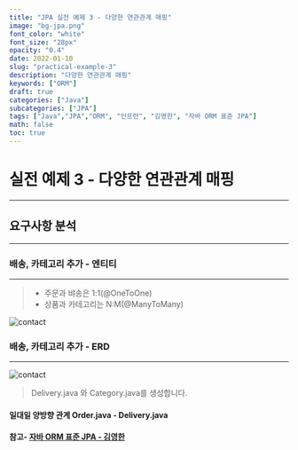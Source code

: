 ```yaml
---
title: "JPA 실전 예제 3 - 다양한 연관관계 매핑"
image: "bg-jpa.png"
font_color: "white"
font_size: "28px"
opacity: "0.4"
date: 2022-01-10
slug: "practical-example-3"
description: "다양한 연관관계 매핑"	
keywords: ["ORM"]
draft: true
categories: ["Java"]
subcategories: ["JPA"]
tags: ["Java","JPA","ORM", "인프런", "김영한", "자바 ORM 표준 JPA"]
math: false
toc: true
---
```



# 실전 예제 3 - 다양한 연관관계 매핑
------------------------

## 요구사항 분석
--------------------------

### 배송, 카테고리 추가 - 엔티티
-----------------------------
> - 주문과 뱌송은 1:1(@OneToOne)
> - 상품과 카테고리는 N:M(@ManyToMany)

![contact](/images/develop/backend/orm-jpa-basic/practical-example-3/img-001.png)

### 배송, 카테고리 추가 - ERD
-----------------------------


![contact](/images/develop/backend/orm-jpa-basic/practical-example-3/img-002.png)


> Delivery.java 와 Category.java를 생성합니다.

#### 일대일 양방향 관계 Order.java - Delivery.java
 

#### 참고- <a href="https://www.inflearn.com/course/ORM-JPA-Basic">자바 ORM 표준 JPA - 김영한</a>
